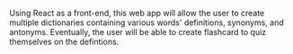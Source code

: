 Using React as a front-end, this web app will allow the user to create multiple dictionaries containing various words' definitions, synonyms, and antonyms. Eventually, the user will be able to create flashcard to quiz themselves on the defintions.

